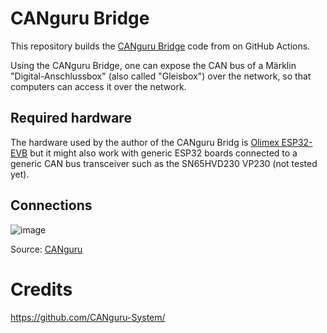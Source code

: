 # CANguru Bridge

This repository builds the [CANguru Bridge](https://github.com/CANguru-System/10-Aktuelle-OTA-Versionen/tree/master/01-CANguru-Bridge-Olimex-%20Version%202.0%20large%20LCD) code from on GitHub Actions.

Using the CANguru Bridge, one can expose the CAN bus of a Märklin "Digital-Anschlussbox" (also called "Gleisbox") over the network, so that computers can access it over the network.

## Required hardware

The hardware used by the author of the CANguru Bridg is [Olimex ESP32-EVB](https://www.olimex.com/Products/IoT/ESP32/ESP32-EVB/open-source-hardware) but it might also work with generic ESP32 boards connected to a generic CAN bus transceiver such as the SN65HVD230 VP230 (not tested yet).

## Connections

![image](https://user-images.githubusercontent.com/2480569/236520294-968b2b84-d864-477f-9ba7-0eac5479b4b5.png)

Source: [CANguru](https://github.com/CANguru-System/91-Discussions/issues/1)

# Credits

https://github.com/CANguru-System/
